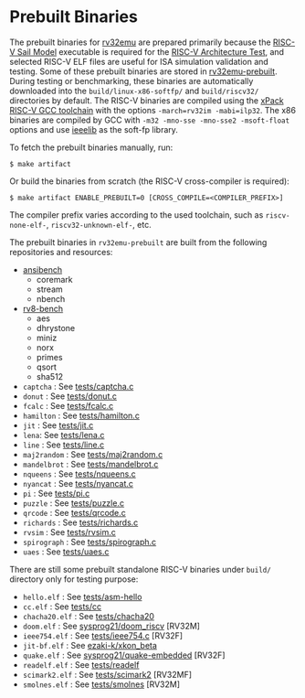 # Prebuilt Binaries

The prebuilt binaries for [rv32emu](https://github.com/sysprog21/rv32emu) are prepared primarily because the [RISC-V Sail Model](https://github.com/riscv/sail-riscv) executable is required for the [RISC-V Architecture Test](https://github.com/riscv-non-isa/riscv-arch-test), and selected RISC-V ELF files are useful for ISA simulation validation and testing.
Some of these prebuilt binaries are stored in [rv32emu-prebuilt](https://github.com/sysprog21/rv32emu-prebuilt).
During testing or benchmarking, these binaries are automatically downloaded into the `build/linux-x86-softfp/` and `build/riscv32/` directories by default.
The RISC-V binaries are compiled using the [xPack RISC-V GCC toolchain](https://github.com/xpack-dev-tools/riscv-none-elf-gcc-xpack) with the options `-march=rv32im -mabi=ilp32`.
The x86 binaries are compiled by GCC with `-m32 -mno-sse -mno-sse2 -msoft-float` options and use [ieeelib](https://github.com/sysprog21/ieeelib) as the soft-fp library.

To fetch the prebuilt binaries manually, run:

```shell
$ make artifact
```

Or build the binaries from scratch (the RISC-V cross-compiler is required):

```shell
$ make artifact ENABLE_PREBUILT=0 [CROSS_COMPILE=<COMPILER_PREFIX>]
```

The compiler prefix varies according to the used toolchain, such as `riscv-none-elf-`, `riscv32-unknown-elf-`, etc.

The prebuilt binaries in `rv32emu-prebuilt` are built from the following repositories and resources:

- [ansibench](https://github.com/sysprog21/ansibench)
    - coremark
    - stream
    - nbench
- [rv8-bench](https://github.com/sysprog21/rv8-bench)
    - aes
    - dhrystone
    - miniz
    - norx
    - primes
    - qsort
    - sha512
- `captcha` : See [tests/captcha.c](/tests/captcha.c)
- `donut` : See [tests/donut.c](/tests/donut.c)
- `fcalc` : See [tests/fcalc.c](/tests/fcalc.c)
- `hamilton` : See [tests/hamilton.c](/tests/hamilton.c)
- `jit` : See [tests/jit.c](/tests/jit.c)
- `lena`: See [tests/lena.c](/tests/lena.c)
- `line` : See [tests/line.c](/tests/line.c)
- `maj2random` : See [tests/maj2random.c](/tests/maj2random.c)
- `mandelbrot` : See [tests/mandelbrot.c](/tests/mandelbrot.c)
- `nqueens` : See [tests/nqueens.c](/tests/nqueens.c)
- `nyancat` : See [tests/nyancat.c](/tests/nyancat.c)
- `pi` : See [tests/pi.c](/tests/pi.c)
- `puzzle` : See [tests/puzzle.c](/tests/puzzle.c)
- `qrcode` : See [tests/qrcode.c](/tests/qrcode.c)
- `richards` : See [tests/richards.c](/tests/richards.c)
- `rvsim` : See [tests/rvsim.c](/tests/rvsim.c)
- `spirograph` : See [tests/spirograph.c](/tests/spirograph.c)
- `uaes` : See [tests/uaes.c](/tests/uaes.c)

There are still some prebuilt standalone RISC-V binaries under `build/` directory only for testing purpose:

- `hello.elf` : See [tests/asm-hello](/tests/asm-hello)
- `cc.elf` : See [tests/cc](/tests/cc)
- `chacha20.elf` : See [tests/chacha20](/tests/chacha20)
- `doom.elf` : See [sysprog21/doom_riscv](https://github.com/sysprog21/doom_riscv) [RV32M]
- `ieee754.elf` : See [tests/ieee754.c](/tests/ieee754.c) [RV32F]
- `jit-bf.elf` : See [ezaki-k/xkon_beta](https://github.com/ezaki-k/xkon_beta)
- `quake.elf` : See [sysprog21/quake-embedded](https://github.com/sysprog21/quake-embedded) [RV32F]
- `readelf.elf` : See [tests/readelf](/tests/readelf)
- `scimark2.elf` : See [tests/scimark2](/tests/scimark2) [RV32MF]
- `smolnes.elf` : See [tests/smolnes](/tests/smolnes.c) [RV32M]
